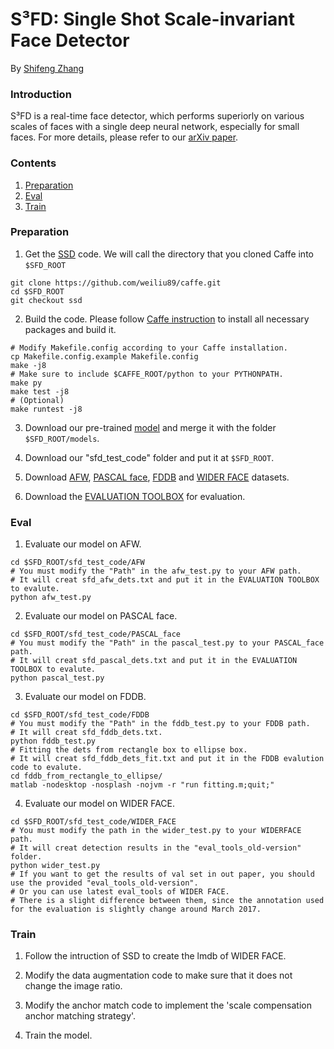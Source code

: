 # S³FD: Single Shot Scale-invariant Face Detector

By [Shifeng Zhang](http://www.cbsr.ia.ac.cn/users/sfzhang/)

### Introduction

S³FD is a real-time face detector, which performs superiorly on various scales of faces with a single deep neural network, especially for small faces. For more details, please refer to our [arXiv paper](https://arxiv.org/abs/1708.05237).


### Contents
1. [Preparation](#preparation)
2. [Eval](#eval)
3. [Train](#train)

### Preparation
1. Get the [SSD](https://github.com/weiliu89/caffe/tree/ssd) code. We will call the directory that you cloned Caffe into `$SFD_ROOT`
  ```Shell
  git clone https://github.com/weiliu89/caffe.git
  cd $SFD_ROOT
  git checkout ssd
  ```

2. Build the code. Please follow [Caffe instruction](http://caffe.berkeleyvision.org/installation.html) to install all necessary packages and build it.
  ```Shell
  # Modify Makefile.config according to your Caffe installation.
  cp Makefile.config.example Makefile.config
  make -j8
  # Make sure to include $CAFFE_ROOT/python to your PYTHONPATH.
  make py
  make test -j8
  # (Optional)
  make runtest -j8
  ```

3. Download our pre-trained [model](https://pan.baidu.com/s/1bKiwyE) and merge it with the folder `$SFD_ROOT/models`.

4. Download our "sfd_test_code" folder and put it at `$SFD_ROOT`.

5. Download [AFW](http://www.ics.uci.edu/~xzhu/face/), [PASCAL face](http://host.robots.ox.ac.uk/pascal/VOC/voc2012/index.html), [FDDB](http://vis-www.cs.umass.edu/fddb/index.html) and [WIDER FACE](http://mmlab.ie.cuhk.edu.hk/projects/WIDERFace/) datasets.

6. Download the [EVALUATION TOOLBOX](https://bitbucket.org/marcopede/face-eval) for evaluation.

### Eval
1. Evaluate our model on AFW.
  ```Shell
  cd $SFD_ROOT/sfd_test_code/AFW
  # You must modify the "Path" in the afw_test.py to your AFW path. 
  # It will creat sfd_afw_dets.txt and put it in the EVALUATION TOOLBOX to evalute.
  python afw_test.py
  ```

2. Evaluate our model on PASCAL face.
  ```Shell
  cd $SFD_ROOT/sfd_test_code/PASCAL_face
  # You must modify the "Path" in the pascal_test.py to your PASCAL_face path. 
  # It will creat sfd_pascal_dets.txt and put it in the EVALUATION TOOLBOX to evalute.
  python pascal_test.py
  ```

3. Evaluate our model on FDDB.
  ```Shell
  cd $SFD_ROOT/sfd_test_code/FDDB
  # You must modify the "Path" in the fddb_test.py to your FDDB path.
  # It will creat sfd_fddb_dets.txt.
  python fddb_test.py
  # Fitting the dets from rectangle box to ellipse box.
  # It will creat sfd_fddb_dets_fit.txt and put it in the FDDB evalution code to evalute.
  cd fddb_from_rectangle_to_ellipse/
  matlab -nodesktop -nosplash -nojvm -r "run fitting.m;quit;"
  ```

4. Evaluate our model on WIDER FACE.
  ```Shell
  cd $SFD_ROOT/sfd_test_code/WIDER_FACE
  # You must modify the path in the wider_test.py to your WIDERFACE path. 
  # It will creat detection results in the "eval_tools_old-version" folder.
  python wider_test.py
  # If you want to get the results of val set in out paper, you should use the provided "eval_tools_old-version". 
  # Or you can use latest eval_tools of WIDER FACE.
  # There is a slight difference between them, since the annotation used for the evaluation is slightly change around March 2017.
  ```

### Train

1. Follow the intruction of SSD to create the lmdb of WIDER FACE.

2. Modify the data augmentation code to make sure that it does not change the image ratio.

3. Modify the anchor match code to implement the 'scale compensation anchor matching strategy'.

4. Train the model.
